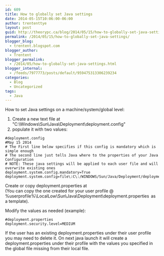 ```yaml
---
id: 609
title: How to globally set Java settings
date: 2014-05-15T10:06:00-06:00
author: trententtye
layout: post
guid: http://theorypc.ca/blog/2014/05/15/how-to-globally-set-java-settings/
permalink: /2014/05/15/how-to-globally-set-java-settings/
blogger_blog:
  - trentent.blogspot.com
blogger_author:
  - Trentent
blogger_permalink:
  - /2014/05/how-to-globally-set-java-settings.html
blogger_internal:
  - /feeds/7977773/posts/default/959475313306239234
categories:
  - Blog
  - Uncategorized
tags:
  - Java
---
```

How to set Java settings on a machine/system/global level:

1) Create a new text file at "C:\Windows\Sun\Java\Deployment\deployment.config"  
2) populate it with two values:

```console
#deployment.config
#May 15 2014
# The First line below specifies if this config is mandatory which is simple enough
# The second line just tells Java where to the properties of your Java Configuration
# NOTE: These java settings will be applied to each user file and will overwrite existing ones
deployment.system.config.mandatory=True
deployment.system.config=file\:C\:/WINDOWS/Sun/Java/Deployment/deployment.properties
```

Create or copy deployment.properties at  
(You can copy the one created for your user profile @ %userprofile%\LocalLow\Sun\Java\Deployment\deployment.properties<span style="font-family: Courier New, Courier, monospace; font-size: x-small;"> </span>as a template).

Modify the values as needed (example):

```console
#deployment.properties
deployment.security.level=MEDIUM
```

<div>
</div>

If the user has an existing deployment.properties under their user profile you may need to delete it.  On next java launch it will create a deployment.properties under their profile with the values you specified in the global file missing from their local file.

<!-- AddThis Advanced Settings generic via filter on the_content -->

<!-- AddThis Share Buttons generic via filter on the_content -->